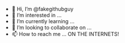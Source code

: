 - 👋 Hi, I’m @fakegithubguy
- 👀 I’m interested in ...
- 🌱 I’m currently learning ...
- 💞️ I’m looking to collaborate on ...
- 📫 How to reach me ... ON THE INTERNETS!

<!---
fakegithubguy/fakegithubguy is a ✨ special ✨ repository because its `README.md` (this file) appears on your GitHub profile.
You can click the Preview link to take a look at your changes.
--->
